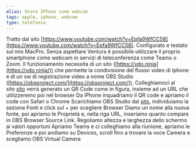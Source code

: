```yaml
---
alias: Usare IPhone come webcam
tags: apple, iphone, webcam
type: telefonia
---
```


Tratto dal sito [https://www.youtube.com/watch?v=Epfa9WfCC58](https://www.youtube.com/watch?v=Epfa9WfCC58). Configurato e testato sul mio MacPro.
Senza aspettare Ventura è possibile utilizzare il proprio smartphone come webcam in servizi di teleconferenza come Teams o Zoom. Il funzionamento necessita di un sito ([https://vdo.ninja](https://vdo.ninja/)) che permette la condivisione del flusso video di Iphone e di un sw di registrazione video a nome OBS Studio ([https://obsproject.com/](https://obsproject.com/)).
Colleghiamoci al sito [sito](https://vdo.ninja/) verrà generato un QR Code come in figura, insieme ad un URL che utilizzeremo poi nel browser
Da IPhone inquadriamo il QR code e apriamo il code con Safari o Chrome
Scarichiamo OBS Studio dal [sito](https://obsproject.com/), individuiamo la sezione Fonti e click sul + per scegliere Browser
Diamo un nome alla nuova fonte, poi apriamo le Proprietà e, nella riga URL, inseriamo quanto compare in OBS Browser Source Link.
Regoliamo altezza e larghezza dello schermo ai valori opportuni
Apriamo Teams e ci colleghiamo alla riunione, apriamo le Preferenze e poi andiamo su Devices, scroll fino a trovare la voce Camera e scegliamo OBS Virtual Camera